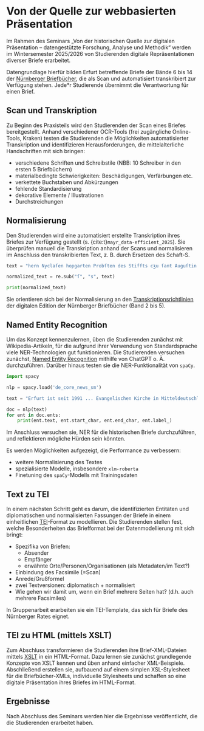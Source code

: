# Von der Quelle zur webbasierten Präsentation
Im Rahmen des Seminars „Von der historischen Quelle zur digitalen Präsentation – datengestützte Forschung, Analyse und Methodik“ werden im Wintersemester 2025/2026 von Studierenden digitale Repräsentationen diverser Briefe erarbeitet. 

Datengrundlage hierfür bilden Erfurt betreffende Briefe der Bände 6 bis 14 der [Nürnberger Briefbücher](http://lme70.informatik.uni-erlangen.de:8060/exist/apps/nuernberger-briefbuecher/uebersicht.html), die als Scan und automatisiert transkribiert zur Verfügung stehen. Jede\*r Studierende übernimmt die Verantwortung für einen Brief. 

## Scan und Transkription
Zu Beginn des Praxisteils wird den Studierenden der Scan eines Briefes bereitgestellt. Anhand verschiedener OCR-Tools (frei zugängliche Online-Tools, Kraken) testen die Studierenden die Möglichkeiten automatisierter Transkription und identifizieren Herausforderungen, die mittelalterliche Handschriften mit sich bringen:
- verschiedene Schriften und Schreibstile (NBB: 10 Schreiber in den ersten 5 Briefbüchern)
- materialbedingte Schwierigkeiten: Beschädigungen, Verfärbungen etc.
- verkettete Buchstaben und Abkürzungen
- fehlende Standardisierung
- dekorative Elemente / Illustrationen
- Durchstreichungen


## Normalisierung
Den Studierenden wird eine automatisiert erstellte Transkription ihres Briefes zur Verfügung gestellt (s. {cite:t}`mayr_data-efficient_2025`).
Sie überprüfen manuell die Transkription anhand der Scans und normalisieren im Anschluss den transkribierten Text, z. B. durch Ersetzen des Schaft-S. 

```python
text = "hern Nyclaſen hopgarten Probſten des Stiffts cʒu ſant Auguſtin cʒu Erfforden"

normalized_text = re.sub("ſ", "s", text)

print(normalized_text)
``` 

Sie orientieren sich bei der Normalisierung an den [Transkriptionsrichtlinien](http://lme70.informatik.uni-erlangen.de:8060/exist/apps/nuernberger-briefbuecher/editionsprinzipien.html) der digitalen Edition der Nürnberger Briefbücher (Band 2 bis 5).

## Named Entity Recognition

Um das Konzept kennenzulernen, üben die Studierenden zunächst mit Wikipedia-Artikeln, für die aufgrund ihrer Verwendung von Standardsprache viele NER-Technologien gut funktionieren.
Die Studierenden versuchen zunächst, [Named Entity Recognition](../praxis/nlp-methoden-in-der-digital-history.md) mithilfe von ChatGPT o. Ä. durchzuführen. Darüber hinaus testen sie die NER-Funktionalität von `spaCy`.

```python
import spacy

nlp = spacy.load('de_core_news_sm')

text = "Erfurt ist seit 1991 ... Evangelischen Kirche in Mitteldeutschland."

doc = nlp(text)
for ent in doc.ents:
    print(ent.text, ent.start_char, ent.end_char, ent.label_)
```

Im Anschluss versuchen sie, NER für die historischen Briefe durchzuführen, und reflektieren mögliche Hürden sein könnten. 

Es werden Möglichkeiten aufgezeigt, die Performance zu verbessern: 
- weitere Normalisierung des Textes
- spezialisierte Modelle, insbesondere `xlm-roberta`
- Finetuning des `spaCy`-Modells mit Trainingsdaten

## Text zu TEI
In einem nächsten Schritt geht es darum, die identifizierten Entitäten und diplomatischen und normalisierten Fassungen der Briefe in einem einheitlichen [TEI](../theorie/xml.md)-Format zu modellieren.
Die Studierenden stellen fest, welche Besonderheiten das Briefformat bei der Datenmodellierung mit sich bringt:
- Spezifika von Briefen:
    - Absender
    - Empfänger
    - erwähnte Orte/Personen/Organisationen (als Metadaten/im Text?)
- Einbindung des Facsimile (=Scan)
- Anrede/Grußformel
- zwei Textversionen: diplomatisch + normalisiert
- Wie gehen wir damit um, wenn ein Brief mehrere Seiten hat? (d.h. auch mehrere Facsimiles)

In Gruppenarbeit erarbeiten sie ein TEI-Template, das sich für Briefe des Nürnberger Rates eignet. 

## TEI zu HTML (mittels XSLT)
Zum Abschluss transformieren die Studierenden ihre Brief-XML-Dateien mittels [XSLT](../theorie/xml.md) in ein HTML-Format. 
Dazu lernen sie zunächst grundlegende Konzepte von XSLT kennen und üben anhand einfacher XML-Beispiele. 
Abschließend erstellen sie, aufbauend auf einem simplen XSL-Stylesheet für die Briefbücher-XMLs, individuelle Stylesheets und schaffen so eine digitale Präsentation ihres Briefes im HTML-Format.


## Ergebnisse
Nach Abschluss des Seminars werden hier die Ergebnisse veröffentlicht, die die Studierenden erarbeitet haben.
<!-- hier Link zu Ergebnissen>##